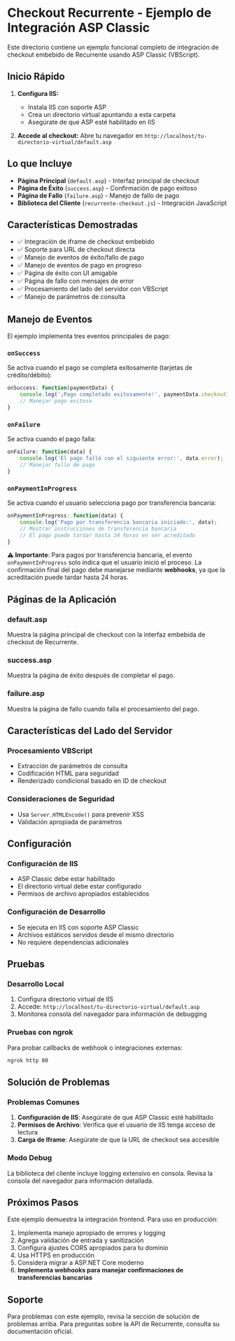 # Checkout Recurrente - Ejemplo de Integración ASP Classic

Este directorio contiene un ejemplo funcional completo de integración de checkout embebido de Recurrente usando ASP Classic (VBScript).

## Inicio Rápido

1. **Configura IIS:**
   - Instala IIS con soporte ASP
   - Crea un directorio virtual apuntando a esta carpeta
   - Asegúrate de que ASP esté habilitado en IIS

2. **Accede al checkout:**
   Abre tu navegador en `http://localhost/tu-directorio-virtual/default.asp`

## Lo que Incluye

- **Página Principal** (`default.asp`) - Interfaz principal de checkout
- **Página de Éxito** (`success.asp`) - Confirmación de pago exitoso
- **Página de Fallo** (`failure.asp`) - Manejo de fallo de pago
- **Biblioteca del Cliente** (`recurrente-checkout.js`) - Integración JavaScript

## Características Demostradas

- ✅ Integración de iframe de checkout embebido
- ✅ Soporte para URL de checkout directa
- ✅ Manejo de eventos de éxito/fallo de pago
- ✅ Manejo de eventos de pago en progreso
- ✅ Página de éxito con UI amigable
- ✅ Página de fallo con mensajes de error
- ✅ Procesamiento del lado del servidor con VBScript
- ✅ Manejo de parámetros de consulta

## Manejo de Eventos

El ejemplo implementa tres eventos principales de pago:

### `onSuccess`
Se activa cuando el pago se completa exitosamente (tarjetas de crédito/débito):
```javascript
onSuccess: function(paymentData) {
    console.log('¡Pago completado exitosamente!', paymentData.checkoutId);
    // Manejar pago exitoso
}
```

### `onFailure`
Se activa cuando el pago falla:
```javascript
onFailure: function(data) {
    console.log('El pago falló con el siguiente error:', data.error);
    // Manejar fallo de pago
}
```

### `onPaymentInProgress`
Se activa cuando el usuario selecciona pago por transferencia bancaria:
```javascript
onPaymentInProgress: function(data) {
    console.log('Pago por transferencia bancaria iniciado:', data);
    // Mostrar instrucciones de transferencia bancaria
    // El pago puede tardar hasta 24 horas en ser acreditado
}
```

**⚠️ Importante**: Para pagos por transferencia bancaria, el evento `onPaymentInProgress` solo indica que el usuario inició el proceso. La confirmación final del pago debe manejarse mediante **webhooks**, ya que la acreditación puede tardar hasta 24 horas.

## Páginas de la Aplicación

### default.asp
Muestra la página principal de checkout con la interfaz embebida de checkout de Recurrente.

### success.asp
Muestra la página de éxito después de completar el pago.

### failure.asp
Muestra la página de fallo cuando falla el procesamiento del pago.

## Características del Lado del Servidor

### Procesamiento VBScript
- Extracción de parámetros de consulta
- Codificación HTML para seguridad
- Renderizado condicional basado en ID de checkout

### Consideraciones de Seguridad
- Usa `Server.HTMLEncode()` para prevenir XSS
- Validación apropiada de parámetros

## Configuración

### Configuración de IIS
- ASP Classic debe estar habilitado
- El directorio virtual debe estar configurado
- Permisos de archivo apropiados establecidos

### Configuración de Desarrollo
- Se ejecuta en IIS con soporte ASP Classic
- Archivos estáticos servidos desde el mismo directorio
- No requiere dependencias adicionales

## Pruebas

### Desarrollo Local
1. Configura directorio virtual de IIS
2. Accede: `http://localhost/tu-directorio-virtual/default.asp`
3. Monitorea consola del navegador para información de debugging

### Pruebas con ngrok
Para probar callbacks de webhook o integraciones externas:
```bash
ngrok http 80
```

## Solución de Problemas

### Problemas Comunes
1. **Configuración de IIS**: Asegúrate de que ASP Classic esté habilitado
2. **Permisos de Archivo**: Verifica que el usuario de IIS tenga acceso de lectura
3. **Carga de Iframe**: Asegúrate de que la URL de checkout sea accesible

### Modo Debug
La biblioteca del cliente incluye logging extensivo en consola. Revisa la consola del navegador para información detallada.

## Próximos Pasos

Este ejemplo demuestra la integración frontend. Para uso en producción:
1. Implementa manejo apropiado de errores y logging
2. Agrega validación de entrada y sanitización
3. Configura ajustes CORS apropiados para tu dominio
4. Usa HTTPS en producción
5. Considera migrar a ASP.NET Core moderno
6. **Implementa webhooks para manejar confirmaciones de transferencias bancarias**

## Soporte

Para problemas con este ejemplo, revisa la sección de solución de problemas arriba. Para preguntas sobre la API de Recurrente, consulta su documentación oficial.
